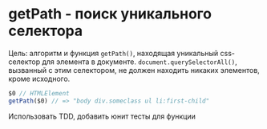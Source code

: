 # getPath - поиск уникального селектора

Цель: алгоритм и функция `getPath()`, находящая уникальный css-селектор для элемента в документе.
`document.querySelectorAll()`, вызванный с этим селектором, не должен находить никаких элементов, кроме исходного.

```javascript
$0 // HTMLElement
getPath($0) // => "body div.someclass ul li:first-child"
```

Использовать TDD, добавить юнит тесты для функции
